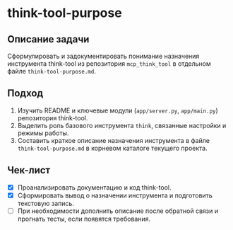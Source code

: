 # think-tool-purpose

## Описание задачи
Сформулировать и задокументировать понимание назначения инструмента think-tool из репозитория `mcp_think_tool` в отдельном файле `think-tool-purpose.md`.

## Подход
1. Изучить README и ключевые модули (`app/server.py`, `app/main.py`) репозитория think-tool.
2. Выделить роль базового инструмента `think`, связанные настройки и режимы работы.
3. Составить краткое описание назначения инструмента в файле `think-tool-purpose.md` в корневом каталоге текущего проекта.

## Чек-лист
- [x] Проанализировать документацию и код think-tool.
- [x] Сформировать вывод о назначении инструмента и подготовить текстовую запись.
- [ ] При необходимости дополнить описание после обратной связи и прогнать тесты, если появятся требования.
